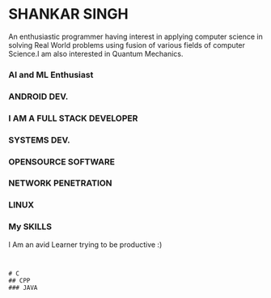 # SHANKAR SINGH

An enthusiastic programmer having interest in applying computer science in solving Real World problems using fusion of various fields
of computer Science.I am also interested in Quantum Mechanics.


### AI and ML Enthusiast
### ANDROID DEV.
### I AM A FULL STACK DEVELOPER
### SYSTEMS DEV.
### OPENSOURCE SOFTWARE
### NETWORK PENETRATION
### LINUX 



### My SKILLS

I Am an avid Learner trying to be productive :)

```


# C
## CPP
### JAVA
```
